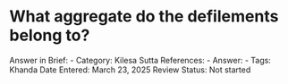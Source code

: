 # What aggregate do the defilements belong to?

Answer in Brief: -
 Category: Kilesa
Sutta References: -
Answer: -
Tags: Khanda
Date Entered: March 23, 2025
Review Status: Not started